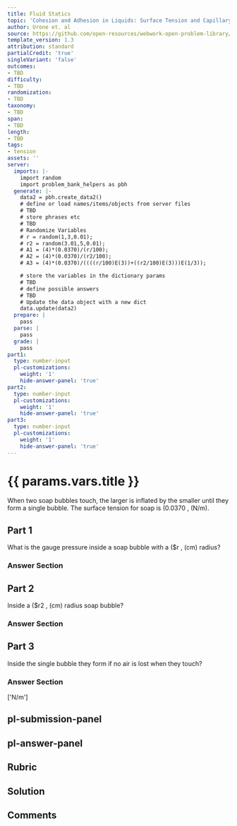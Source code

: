 ```yaml
---
title: Fluid Statics
topic: 'Cohesion and Adhesion in Liquids: Surface Tension and Capillary Action'
author: Urone et. al
source: https://github.com/open-resources/webwork-open-problem-library/tree/master/Contrib/BrockPhysics/College_Physics_Urone/11.Fluid_Statics/NU_U17-11-08-012.pg
template_version: 1.3
attribution: standard
partialCredit: 'true'
singleVariant: 'false'
outcomes:
- TBD
difficulty:
- TBD
randomization:
- TBD
taxonomy:
- TBD
span:
- TBD
length:
- TBD
tags:
- tension
assets: ''
server:
  imports: |-
    import random
    import problem_bank_helpers as pbh
  generate: |-
    data2 = pbh.create_data2()
    # define or load names/items/objects from server files
    # TBD
    # store phrases etc
    # TBD
    # Randomize Variables
    # r = random(1,3,0.01);
    # r2 = random(3.01,5,0.01);
    # A1 = (4)*(0.0370)/(r/100);
    # A2 = (4)*(0.0370)/(r2/100);
    # A3 = (4)*(0.0370)/((((r/100)E(3))+((r2/100)E(3)))E(1/3));

    # store the variables in the dictionary params
    # TBD
    # define possible answers
    # TBD
    # Update the data object with a new dict
    data.update(data2)
  prepare: |
    pass
  parse: |
    pass
  grade: |
    pass
part1:
  type: number-input
  pl-customizations:
    weight: '1'
    hide-answer-panel: 'true'
part2:
  type: number-input
  pl-customizations:
    weight: '1'
    hide-answer-panel: 'true'
part3:
  type: number-input
  pl-customizations:
    weight: '1'
    hide-answer-panel: 'true'
---
```


# {{ params.vars.title }} 


When two soap bubbles touch, the larger is inflated by the smaller until they form a single bubble. The surface tension for soap is (0.0370 , (N/m).

## Part 1 
What is the gauge pressure inside a soap bubble with a ($r , (cm) radius? 


 ### Answer Section

## Part 2 
Inside a ($r2 , (cm) radius soap bubble? 


 ### Answer Section

## Part 3 
Inside the single bubble they form if no air is lost when they touch? 


 ### Answer Section
['N/m']

## pl-submission-panel 


## pl-answer-panel 


## Rubric 


## Solution 


## Comments 


